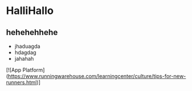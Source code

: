 # HalliHallo

## hehehehhehe

- jhaduagda
- hdagdag
- jahahah 

[![App Platform] (https://www.runningwarehouse.com/learningcenter/culture/tips-for-new-runners.html)] 
